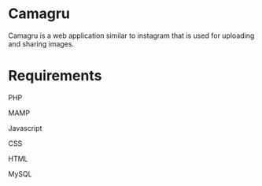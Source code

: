# Camagru
Camagru is a web application similar to instagram that is used for uploading and sharing images.
# Requirements
PHP

MAMP

Javascript

CSS

HTML

MySQL
